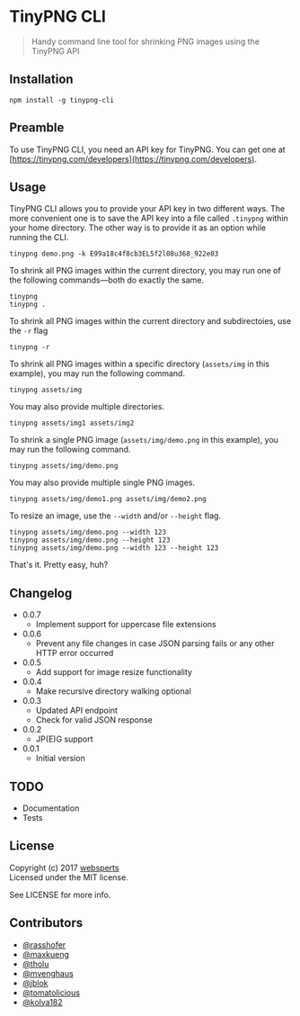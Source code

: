 # TinyPNG CLI

> Handy command line tool for shrinking PNG images using the TinyPNG API

## Installation

	npm install -g tinypng-cli

## Preamble

To use TinyPNG CLI, you need an API key for TinyPNG. You can get one at [https://tinypng.com/developers](https://tinypng.com/developers).

## Usage

TinyPNG CLI allows you to provide your API key in two different ways. The more convenient one is to save the API key into a file called `.tinypng` within your home directory. The other way is to provide it as an option while running the CLI.

	tinypng demo.png -k E99a18c4f8cb3EL5f2l08u368_922e03

To shrink all PNG images within the current directory, you may run one of the following commands—both do exactly the same.

	tinypng
	tinypng .

To shrink all PNG images within the current directory and subdirectoies, use the `-r` flag

	tinypng -r

To shrink all PNG images within a specific directory (`assets/img` in this example), you may run the following command.

	tinypng assets/img

You may also provide multiple directories.

	tinypng assets/img1 assets/img2

To shrink a single PNG image (`assets/img/demo.png` in this example), you may run the following command.

	tinypng assets/img/demo.png

You may also provide multiple single PNG images.

	tinypng assets/img/demo1.png assets/img/demo2.png

To resize an image, use the `--width` and/or `--height` flag.

	tinypng assets/img/demo.png --width 123
	tinypng assets/img/demo.png --height 123
	tinypng assets/img/demo.png --width 123 --height 123

That's it. Pretty easy, huh?

## Changelog

* 0.0.7
	* Implement support for uppercase file extensions
* 0.0.6
	* Prevent any file changes in case JSON parsing fails or any other HTTP error occurred
* 0.0.5
	* Add support for image resize functionality
* 0.0.4
  * Make recursive directory walking optional
* 0.0.3
  * Updated API endpoint
  * Check for valid JSON response
* 0.0.2
	* JP(E)G support
* 0.0.1
	* Initial version

## TODO

- Documentation
- Tests

## License

Copyright (c) 2017 [websperts](http://websperts.com/)  
Licensed under the MIT license.

See LICENSE for more info.

## Contributors

- [@rasshofer](https://github.com/rasshofer)
- [@maxkueng](https://github.com/maxkueng)
- [@tholu](https://github.com/tholu)
- [@mvenghaus](https://github.com/mvenghaus)
- [@jblok](https://github.com/jblok)
- [@tomatolicious](https://github.com/tomatolicious)
- [@kolya182](https://github.com/kolya182)
